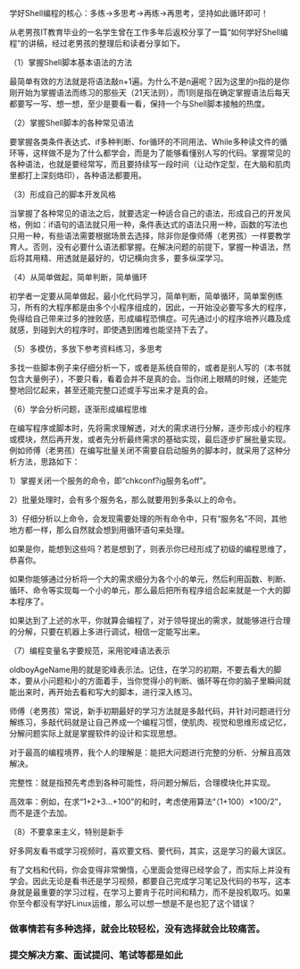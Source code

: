 学好Shell编程的核心：多练→多思考→再练→再思考，坚持如此循环即可！

从老男孩IT教育毕业的一名学生曾在工作多年后返校分享了一篇“如何学好Shell编程”的讲稿，经过老男孩的整理后和读者分享如下。

（1）掌握Shell脚本基本语法的方法

最简单有效的方法就是将语法敲n+1遍。为什么不是n遍呢？因为这里的n指的是你刚开始为掌握语法而练习的那些天（21天法则），而1则是指在确定掌握语法后每天都要写一写、想一想，至少是要看一看，保持一个与Shell脚本接触的热度。

（2）掌握Shell脚本的各种常见语法

要掌握各类条件表达式、if多种判断、for循环的不同用法、While多种读文件的循环等，这样做不是为了什么都学会，而是为了能够看懂别人写的代码。掌握常见的各种语法，也就是要经常写，而且要持续写一段时间（让动作定型，在大脑和肌肉里都打上深刻烙印），各种语法都要用。

（3）形成自己的脚本开发风格

当掌握了各种常见的语法之后，就要选定一种适合自己的语法，形成自己的开发风格，例如：if语句的语法就只用一种，条件表达式的语法只用一种，函数的写法也只用一种，有些语法需要根据场景去选择，除非你是像师傅（老男孩）一样要教学育人。否则，没有必要什么语法都掌握。在解决问题的前提下，掌握一种语法，然后将其用精、用透就是最好的，切记横向贪多，要多纵深学习。

（4）从简单做起，简单判断，简单循环

初学者一定要从简单做起，最小化代码学习，简单判断，简单循环，简单案例练习，所有的大程序都是由多个小程序组成的，因此，一开始没必要写多大的程序，免得给自己带来过多的挫败感，形成编程恐惧症。可先通过小的程序培养兴趣及成就感，到碰到大的程序时，即使遇到困难也能坚持下去了。

（5）多模仿，多放下参考资料练习，多思考

多找一些脚本例子来仔细分析一下，或者是系统自带的，或者是别人写的（本书就包含大量例子），不要只看，看着会并不是真的会。当你闭上眼睛的时候，还能完整地回忆起来，甚至还能完整口述或手写出来才是真的会。

（6）学会分析问题，逐渐形成编程思维

在编写程序或脚本时，先将需求理解透，对大的需求进行分解，逐步形成小的程序或模块，然后再开发，或者先分析最终需求的基础实现，最后逐步扩展批量实现。例如师傅（老男孩）在编写批量关闭不需要自启动服务的脚本时，就采用了这种分析方法，思路如下：

1）掌握关闭一个服务的命令，即“chkconf?ig服务名off”。

2）批量处理时，会有多个服务名，那么就要用到多条以上的命令。

3）仔细分析以上命令，会发现需要处理的所有命令中，只有“服务名”不同，其他地方都一样，那么自然就会想到用循环语句来处理。

如果是你，能想到这些吗？若是想到了，则表示你已经形成了初级的编程思维了，恭喜你。

如果你能够通过分析将一个大的需求细分为各个小的单元，然后利用函数、判断、循环、命令等实现每一个小的单元，那么最后把所有程序组合起来就是一个大的脚本程序了。

如果达到了上述的水平，你就算会编程了，对于领导提出的需求，就能够进行合理的分解，只要在机器上多进行调试，相信一定能写出来。

（7）编程变量名字要规范，采用驼峰语法表示

oldboyAgeName用的就是驼峰表示法。记住，在学习的初期，不要去看大的脚本，要从小问题和小的方面着手，当你觉得小的判断、循环等在你的脑子里瞬间就能出来时，再开始去看和写大的脚本，进行深入练习。

师傅（老男孩）常说，新手初期最好的学习方法就是多敲代码，并针对问题进行分解练习，多敲代码就是让自己养成一个编程习惯，使肌肉、视觉和思维形成记忆，分解问题实际上就是掌握软件的设计和实现思想。

对于最高的编程境界，我个人的理解是：能把大问题进行完整的分析、分解且高效解决。

完整性：就是指预先考虑到各种可能性，将问题分解后，合理模块化并实现。

高效率：例如，在求“1+2+3...+100”的和时，考虑使用算法“（1+100）×100/2”，而不是逐个去加。

（8）不要拿来主义，特别是新手

好多网友看书或学习视频时，喜欢要文档、要代码，其实，这是学习的最大误区。

有了文档和代码，你会变得非常懒惰，心里面会觉得已经学会了，而实际上并没有学会。因此无论是看书还是学习视频，都要自己完成学习笔记及代码的书写，这本身就是最重要的学习过程，在学习上要肯于花时间和精力，而不是投机取巧。如果你至今都没有学好Linux运维，那么可以想一想是不是也犯了这个错误？

### 做事情若有多种选择，就会比较轻松，没有选择就会比较痛苦。
### 提交解决方案、面试提问、笔试等都是如此